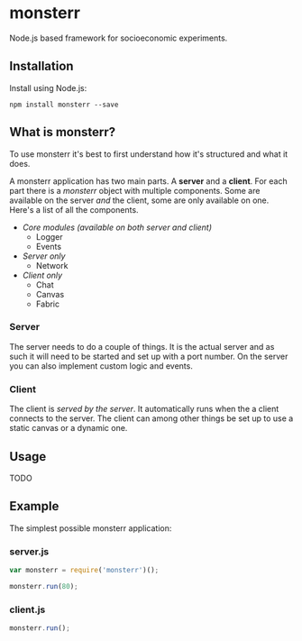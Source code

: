 # monsterr
Node.js based framework for socioeconomic experiments.

## Installation
Install using Node.js:

```
npm install monsterr --save
```

## What is monsterr?
To use monsterr it's best to first understand how it's structured and what it does.

A monsterr application has two main parts. A **server** and a **client**. For each part there is a *monsterr* object with multiple components. Some are available on the server *and* the client, some are only available on one. Here's a list of all the components.

- *Core modules (available on both server and client)*
  - Logger
  - Events
- *Server only*
  - Network
- *Client only*
  - Chat
  - Canvas
  - Fabric

### Server
The server needs to do a couple of things. It is the actual server and as such it will need to be started and set up with a port number.
On the server you can also implement custom logic and events.

### Client
The client is *served by the server*. It automatically runs when the a client connects to the server. The client can among other things be set up to use a static canvas or a dynamic one.

## Usage
TODO

## Example
The simplest possible monsterr application:
### server.js
```js
var monsterr = require('monsterr')();

monsterr.run(80);
```

### client.js
```js
monsterr.run();
```
